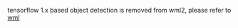 tensorflow 1.x based object detection is removed from wml2, please refer to [wml](https://github.com/vghost2008/wml)
